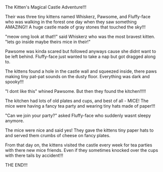 The Kitten's Magical Castle Adventure!!!

Their was three tiny kittens named Whiskerz, Pawsome, and Fluffy-face who was walking in the forest one day when they saw something AMAZING!! A huge castle made of gray stones that touched the sky!!!

"meow omg look at that!!" said Whiskerz who was the most bravest kitten. "lets go inside maybe theirs mice in their!"

Pawsome was kinda scared but followed anyways cause she didnt want to be left behind. Fluffy-face just wanted to take a nap but got dragged along to.

The kittens found a hole in the castle wall and squeezed inside, there paws making tiny pat-pat sounds on the dusty floor. Everything was dark and spooky!!!

"I dont like this" whined Pawsome. But then they found the kitchen!!!!!

The kitchen had lots of old plates and cups, and best of all - MICE! The mice were having a fancy tea party and wearing tiny hats made of paper!!!

"Can we join your party?" asked Fluffy-face who suddenly wasnt sleepy anymore.

The mice were nice and said yes! They gave the kittens tiny paper hats to and served them crumbs of cheese on fancy plates.

From that day on, the kittens visited the castle every week for tea parties with there new mice friends. Even if they sometimes knocked over the cups with there tails by accident!!!

THE END!!!